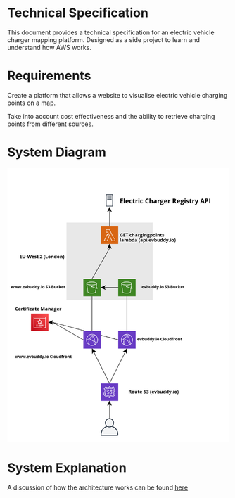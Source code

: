 # Technical Specification

This document provides a technical specification for an electric vehicle charger mapping platform. Designed as a side project to learn and understand how AWS works.

# Requirements

Create a platform that allows a website to visualise electric vehicle charging points on a map. 

Take into account cost effectiveness and the ability to retrieve charging points from different sources.

# System Diagram

![Electric Vehicle Charging Mapping Diagram](Diagram.png)

# System Explanation

A discussion of how the architecture works can be found [here](https://www.darrylbayliss.net/building-ev-buddy/)
